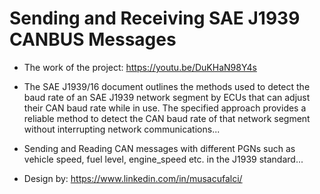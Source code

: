# Sending and Receiving SAE J1939 CANBUS Messages

- The work of the project:  https://youtu.be/DuKHaN98Y4s

- The SAE J1939/16 document outlines the methods used to detect the baud rate of an SAE J1939 network segment by ECUs that can adjust their CAN baud rate while in use. The specified approach provides a reliable method to detect the CAN baud rate of that network segment without interrupting network communications...
- Sending and Reading CAN messages with different PGNs such as vehicle speed, fuel level, engine_speed etc. in the J1939 standard...

- Design by: https://www.linkedin.com/in/musacufalci/



